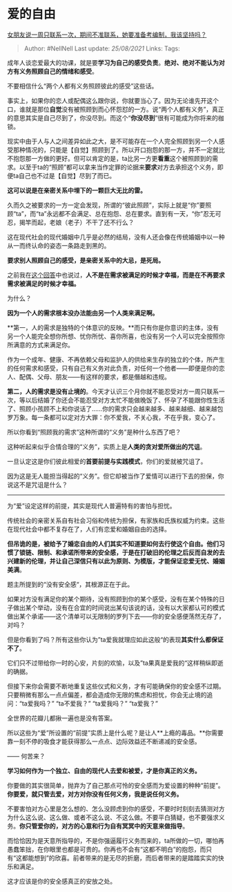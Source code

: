 # 爱的自由
[女朋友说一周只联系一次，期间不准联系，她要准备考编制，我该坚持吗？](https://www.zhihu.com/question/403485456/answer/1315819721)


> Author: #NellNell 
Last update: *25/08/2021* 
Links:
Tags:  

  

成年人谈恋爱最大的功课，就是要**学习为自己的感受负责**。**绝对、绝对不能认为对方有义务照顾自己的情绪和感受**。

不要相信什么“两个人都有义务照顾彼此的感受”这些话。

事实上，如果你的恋人或配偶这么跟你说，你就要当心了。因为无论谁先开这个口，谁就是那位**自觉**没有被照顾到而心怀怨怼的一方。说“两个人都有义务”，真正的意思其实是自己尽到了，你没尽到。而这个“**你没尽到**”很有可能成为你将来的枷锁。

现实中由于人与人之间差异如此之大，是不可能存在一个人完全照顾到另一个人感受那种情况的，只能是【自觉】照顾到了。所以开口抱怨的那一方，并不一定就比不抱怨那一方做的更好。但可以肯定的是，ta比另一方更**看重**这个被照顾到的需求。以至于ta的“照顾”都可以拿来当作定罪的论据来**要求**对方去承担这个义务，即便ta自己也不过是【自觉】尽到了而已。

**这可以说是在亲密关系中埋下的一颗巨大无比的雷。**

久而久之被要求的一方一定会发现，所谓的“彼此照顾”，实际上就是“你”要照顾“ta”，而“ta”永远都不会满足、总在抱怨、总在要求。直到有一天，“你”忍无可忍，揭竿而起，老娘（老子）不干了还不行么？

这在现代社会的现代婚姻中几乎是必然的结局，没有人还会像在传统婚姻中以一种从一而终认命的姿态一条路走到黑的。

**要求别人照顾自己的感受，是亲密关系中的大忌，是死局。**

之前我在[这个回答](https://www.zhihu.com/question/316445888/answer/716885752)中也说过，**人不是在需求被满足的时候才幸福，而是在不再要求需求被满足的时候才幸福。**

为什么？

**因为一个人的需求根本没办法能由另一个人类来满足啊。**

**第一，人的需求是独特的个体意识的反映。**而只有你是你意识的主体，没有另一个人能完全想你所想、忧你所忧、喜你所喜，也没有另一个人可以完全按照你所满意的方式来满足你。

作为一个成年、健康、不再依赖父母和监护人的供给来生存的独立的个体，所产生的任何需求和感受，只有自己有义务对此负责，对任何一个他者——即便是你的恋人、配偶、父母、朋友——有这样的要求，都是僭越和违规。

**第二，人的需求是没有止境的**。今天才认识三个月你就不能忍受对方一周只联系一次，等以后结婚了你还会不能忍受对方太忙不能做晚饭了、怀孕了不能跟你性生活了、照顾小孩顾不上和你说话了……你的需求只会越来越多、越来越细、越来越包罗万象。每一条都可以定对方大罪：你不爱我，不关心我，不在乎我，变心了。

所以你看到“照顾我的需求”这种所谓的“义务”是种什么东西了吧？

这种听起来似乎合情合理的“义务”，实质上是**人类的贪对爱所做出的咒诅**。

一旦认定这是你们彼此相爱的**首要前提与实践模式**，你们的爱就被咒诅了。

因为这是无人能担当得起的“义务”。但它却被当作了爱情可以进行下去的担保，你说这不是咒诅是什么？

---

为“爱”设定这样的前提，其实是现代人普遍特有的害怕与担忧。

传统社会的亲密关系自有社会习俗和传统为担保，有家族和氏族权威为约束。这些在现代社会中都不复存在了，人们有恋爱和婚姻自由的选择。

**但吊诡的是，被给予了婚恋自由的人们其实不知道要如何去行使这个自由。他们习惯了锁链、限制、和承诺所带来的安全感，于是在打破旧的伦理之后反而自发的去兴建新的伦理，并让自己深信只有以此为原则、为模版，才能保证恋爱无忧、婚姻美满**。

题主所提到的“没有安全感“，其根源正在于此。

如果对方没有满足你的某个期待，没有照顾到你的某个感受，没有在某个特殊的日子做出某个举动，没有在合宜的时间说出某句该说的话，没有以大家都认可的模式做出某个承诺——这个清单可以无限制的罗列下去——你的安全感便荡然无存了，对吗？

但是你看到了吗？所有这些你认为”ta爱我就理应如此这般“的表现**其实什么都保证不了**。

它们只不过带给你一时的心安，片刻的欢愉，以及”ta果真是爱我的“这样稍纵即逝的确据。

但接下来你会需要不断地重复这些仪式和义务，才有可能确保你的安全感不过期。只要稍微有那么一点点偏差，都会造成你无限的焦虑和担忧，你会无止境的追问：“ta爱我吗？” “ta不爱我？” “ta爱我吗？” “ta爱我？”

全世界的花瓣儿都揪一遍也是没有答案。

所以这些为“爱”所设置的“前提”实质上是什么呢？是让人**上瘾的毒品。**你需要靠一刻不停的吸食才能获得那么一点点、边际效益还不断递减的安全感。

—— 何苦来？

  

  

**学习如何作为一个独立、自由的现代人去爱和被爱，才是你真正的义务。**

你要做的其实很简单，抛弃为了自己那点可怜的安全感而为爱设置的种种“前提”。**你要爱，就只管去爱，对方对你没有任何义务，我是说任何义务。**

不要害怕对方心里是怎么想的、怎么没顾虑到你的感受，不要时时刻刻去猜测对方为什么这么说、这么做、或者不这么说、不这么做。不要平白猜疑，也不要强求义务。**你只管爱你的，对方的心意和行为自有冥冥中的天意来做指导**。

而恰恰因为是天意所指导的，不是你强逼履行义务而来的，ta所做的一切，哪怕再愚蠢笨拙，在你眼里也都是可贵的。你再也不会有“这都不明白”的抱怨，而只有“这都能想到”的欣喜。前者带来的是无尽的折磨，而后者带来的是踏踏实实的快乐和满足。

这才应该是你的安全感真正的安放之处。